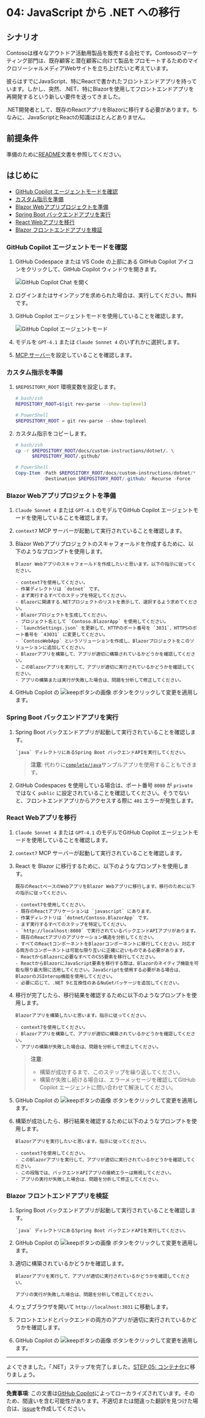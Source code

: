 # 04: JavaScript から .NET への移行

## シナリオ

Contosoは様々なアウトドア活動用製品を販売する会社です。Contosoのマーケティング部門は、既存顧客と潜在顧客に向けて製品をプロモートするためのマイクロソーシャルメディアWebサイトを立ち上げたいと考えています。

彼らはすでにJavaScript、特にReactで書かれたフロントエンドアプリを持っています。しかし、突然、.NET、特にBlazorを使用してフロントエンドアプリを再開発するという新しい要件を送ってきました。

.NET開発者として、既存のReactアプリをBlazorに移行する必要があります。ちなみに、JavaScriptとReactの知識はほとんどありません。

## 前提条件

準備のために[README](../README.md)文書を参照してください。

## はじめに

- [GitHub Copilot エージェントモードを確認](#github-copilot-エージェントモードを確認)
- [カスタム指示を準備](#カスタム指示を準備)
- [Blazor Webアプリプロジェクトを準備](#blazor-webアプリプロジェクトを準備)
- [Spring Boot バックエンドアプリを実行](#spring-boot-バックエンドアプリを実行)
- [React Webアプリを移行](#react-webアプリを移行)
- [Blazor フロントエンドアプリを検証](#blazor-フロントエンドアプリを検証)

### GitHub Copilot エージェントモードを確認

1. GitHub Codespace または VS Code の上部にある GitHub Copilot アイコンをクリックして、GitHub Copilot ウィンドウを開きます。

   ![GitHub Copilot Chat を開く](../../../docs/images/setup-02.png)

1. ログインまたはサインアップを求められた場合は、実行してください。無料です。
1. GitHub Copilot エージェントモードを使用していることを確認します。

   ![GitHub Copilot エージェントモード](../../../docs/images/setup-03.png)

1. モデルを `GPT-4.1` または `Claude Sonnet 4` のいずれかに選択します。
1. [MCP サーバー](./00-setup.md#mcp-サーバーを設定)を設定していることを確認します。

### カスタム指示を準備

1. `$REPOSITORY_ROOT` 環境変数を設定します。

   ```bash
   # bash/zsh
   REPOSITORY_ROOT=$(git rev-parse --show-toplevel)
   ```

   ```powershell
   # PowerShell
   $REPOSITORY_ROOT = git rev-parse --show-toplevel
   ```

1. カスタム指示をコピーします。

    ```bash
    # bash/zsh
    cp -r $REPOSITORY_ROOT/docs/custom-instructions/dotnet/. \
          $REPOSITORY_ROOT/.github/
    ```

    ```powershell
    # PowerShell
    Copy-Item -Path $REPOSITORY_ROOT/docs/custom-instructions/dotnet/* `
              -Destination $REPOSITORY_ROOT/.github/ -Recurse -Force
    ```

### Blazor Webアプリプロジェクトを準備

1. `Claude Sonnet 4` または `GPT-4.1` のモデルでGitHub Copilot エージェントモードを使用していることを確認します。
1. `context7` MCP サーバーが起動して実行されていることを確認します。
1. Blazor Webアプリプロジェクトのスキャフォールドを作成するために、以下のようなプロンプトを使用します。

    ```text
    Blazor Webアプリのスキャフォールドを作成したいと思います。以下の指示に従ってください。

    - context7を使用してください。
    - 作業ディレクトリは `dotnet` です。
    - まず実行するすべてのステップを特定してください。
    - Blazorに関連する.NETプロジェクトのリストを表示して、選択するよう求めてください。
    - Blazorプロジェクトを生成してください。
    - プロジェクト名として `Contoso.BlazorApp` を使用してください。
    - `launchSettings.json` を更新して、HTTPのポート番号を `3031`、HTTPSのポート番号を `43031` に変更してください。
    - `ContosoWebApp` というソリューションを作成し、Blazorプロジェクトをこのソリューションに追加してください。
    - Blazorアプリを構築して、アプリが適切に構築されているかどうかを確認してください。
    - このBlazorアプリを実行して、アプリが適切に実行されているかどうかを確認してください。
    - アプリの構築または実行が失敗した場合は、問題を分析して修正してください。
    ```

1. GitHub Copilot の ![keepボタンの画像](https://img.shields.io/badge/keep-blue) ボタンをクリックして変更を適用します。

### Spring Boot バックエンドアプリを実行

1. Spring Boot バックエンドアプリが起動して実行されていることを確認します。

    ```text
    `java` ディレクトリにあるSpring Boot バックエンドAPIを実行してください。
    ```

   > **注意**: 代わりに[`complete/java`](../complete/java/)サンプルアプリを使用することもできます。

1. GitHub Codespaces を使用している場合は、ポート番号 `8080` が `private` ではなく `public` に設定されていることを確認してください。そうでないと、フロントエンドアプリからアクセスする際に `401` エラーが発生します。

### React Webアプリを移行

1. `Claude Sonnet 4` または `GPT-4.1` のモデルでGitHub Copilot エージェントモードを使用していることを確認します。
1. `context7` MCP サーバーが起動して実行されていることを確認します。
1. React を Blazor に移行するために、以下のようなプロンプトを使用します。

    ```text
    既存のReactベースのWebアプリをBlazor Webアプリに移行します。移行のために以下の指示に従ってください。
    
    - context7を使用してください。
    - 既存のReactアプリケーションは `javascript` にあります。
    - 作業ディレクトリは `dotnet/Contoso.BlazorApp` です。
    - まず実行するすべてのステップを特定してください。
    - `http://localhost:8080` で実行されているバックエンドAPIアプリがあります。
    - 既存のReactアプリのアプリケーション構造を分析してください。
    - すべてのReactコンポーネントをBlazorコンポーネントに移行してください。対応する両方のコンポーネントは可能な限り互いに正確に近いものである必要があります。
    - ReactからBlazorに必要なすべてのCSS要素を移行してください。
    - ReactからBlazorにJavaScript要素を移行する際は、Blazorのネイティブ機能を可能な限り最大限に活用してください。JavaScriptを使用する必要がある場合は、BlazorのJSInterop機能を使用してください。
    - 必要に応じて、.NET 9と互換性のあるNuGetパッケージを追加してください。
    ```

1. 移行が完了したら、移行結果を確認するために以下のようなプロンプトを使用します。

    ```text
    Blazorアプリを構築したいと思います。指示に従ってください。

    - context7を使用してください。
    - Blazorアプリを構築して、アプリが適切に構築されているかどうかを確認してください。
    - アプリの構築が失敗した場合は、問題を分析して修正してください。
    ```

   > **注意**:
   >
   > - 構築が成功するまで、このステップを繰り返してください。
   > - 構築が失敗し続ける場合は、エラーメッセージを確認してGitHub Copilot エージェントに問い合わせて解決してください。

1. GitHub Copilot の ![keepボタンの画像](https://img.shields.io/badge/keep-blue) ボタンをクリックして変更を適用します。
1. 構築が成功したら、移行結果を確認するために以下のようなプロンプトを使用します。

    ```text
    Blazorアプリを実行したいと思います。指示に従ってください。

    - context7を使用してください。
    - このBlazorアプリを実行して、アプリが適切に実行されているかどうかを確認してください。
    - この段階では、バックエンドAPIアプリの接続エラーは無視してください。
    - アプリの実行が失敗した場合は、問題を分析して修正してください。
    ```

### Blazor フロントエンドアプリを検証

1. Spring Boot バックエンドアプリが起動して実行されていることを確認します。

    ```text
    `java` ディレクトリにあるSpring Boot バックエンドAPIを実行してください。
    ```

1. GitHub Copilot の ![keepボタンの画像](https://img.shields.io/badge/keep-blue) ボタンをクリックして変更を適用します。
1. 適切に構築されているかどうかを確認します。

    ```text
    Blazorアプリを実行して、アプリが適切に実行されているかどうかを確認してください。

    アプリの実行が失敗した場合は、問題を分析して修正してください。
    ```

1. ウェブブラウザを開いて `http://localhost:3031` に移動します。
1. フロントエンドとバックエンドの両方のアプリが適切に実行されているかどうかを確認します。
1. GitHub Copilot の ![keepボタンの画像](https://img.shields.io/badge/keep-blue) ボタンをクリックして変更を適用します。

---

よくできました。「.NET」ステップを完了しました。[STEP 05: コンテナ化](./05-containerization.md)に移りましょう。

---

**免責事項**: この文書は[GitHub Copilot](https://docs.github.com/copilot/about-github-copilot/what-is-github-copilot)によってローカライズされています。そのため、間違いを含む可能性があります。不適切または間違った翻訳を見つけた場合は、[issue](https://github.com/microsoft/github-copilot-vibe-coding-workshop/issues/new)を作成してください。
